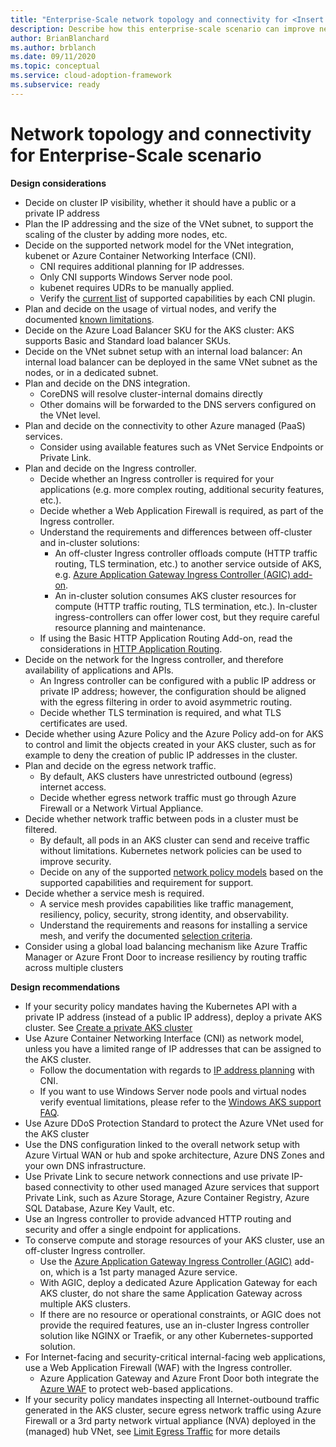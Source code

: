 ```yaml
---
title: "Enterprise-Scale network topology and connectivity for <Insert narrative Name>"
description: Describe how this enterprise-scale scenario can improve network topology and connectivity of <Insert Scenario Name>
author: BrianBlanchard
ms.author: brblanch
ms.date: 09/11/2020
ms.topic: conceptual
ms.service: cloud-adoption-framework
ms.subservice: ready
---
```


# Network topology and connectivity for <Insert narrative Name> Enterprise-Scale scenario

**Design considerations**

- Decide on cluster IP visibility, whether it should have a public or a private IP address
- Plan the IP addressing and the size of the VNet subnet, to support the scaling of the cluster by adding more nodes, etc.
- Decide on the supported network model for the VNet integration, kubenet or Azure Container Networking Interface (CNI).
  - CNI requires additional planning for IP addresses.
  - Only CNI supports Windows Server node pool.
  - kubenet requires UDRs to be manually applied.
  - Verify the [current list](https://docs.microsoft.com/azure/aks/concepts-network#compare-network-models "list") of supported capabilities by each CNI plugin.
- Plan and decide on the usage of virtual nodes, and verify the documented [known limitations](https://docs.microsoft.com/azure/aks/virtual-nodes-portal#known-limitations "known limitations").
- Decide on the Azure Load Balancer SKU for the AKS cluster: AKS supports Basic and Standard load balancer SKUs.
- Decide on the VNet subnet setup with an internal load balancer: An internal load balancer can be deployed in the same VNet subnet as the nodes, or in a dedicated subnet.
- Plan and decide on the DNS integration.
  - CoreDNS will resolve cluster-internal domains directly
  - Other domains will be forwarded to the DNS servers configured on the VNet level.
- Plan and decide on the connectivity to other Azure managed (PaaS) services.
  - Consider using available features such as VNet Service Endpoints or Private Link.
- Plan and decide on the Ingress controller.
  - Decide whether an Ingress controller is required for your applications (e.g. more complex routing, additional security features, etc.).
  - Decide whether a Web Application Firewall is required, as part of the Ingress controller.
  - Understand the requirements and differences between off-cluster and in-cluster solutions:
    - An off-cluster Ingress controller offloads compute (HTTP traffic routing, TLS termination, etc.) to another service outside of AKS, e.g.  [Azure Application Gateway Ingress Controller (AGIC) add-on](https://docs.microsoft.com/azure/application-gateway/ingress-controller-overview "Azure Application Gateway Ingress Controller (AGIC) add-on").
    - An in-cluster solution consumes AKS cluster resources for compute (HTTP traffic routing, TLS termination, etc.). In-cluster ingress-controllers can offer lower cost, but they require careful resource planning and maintenance.
  - If using the Basic HTTP Application Routing Add-on, read the considerations in [HTTP Application Routing](https://docs.microsoft.com/azure/aks/http-application-routing).
- Decide on the network for the Ingress controller, and therefore availability of applications and APIs.
  - An Ingress controller can be configured with a public IP address or private IP address; however, the configuration should be aligned with the egress filtering in order to avoid asymmetric routing.
  - Decide whether TLS termination is required, and what TLS certificates are used.
- Decide whether using Azure Policy and the Azure Policy add-on for AKS to control and limit the objects created in your AKS cluster, such as for example to deny the creation of public IP addresses in the cluster.
- Plan and decide on the egress network traffic.
  - By default, AKS clusters have unrestricted outbound (egress) internet access.
  - Decide whether egress network traffic must go through Azure Firewall or a Network Virtual Appliance.
- Decide whether network traffic between pods in a cluster must be filtered.
  - By default, all pods in an AKS cluster can send and receive traffic without limitations. Kubernetes network policies can be used to improve security.
  - Decide on any of the supported [network policy models](https://docs.microsoft.com/azure/aks/use-network-policies#network-policy-options-in-aks) based on the supported capabilities and requirement for support. 
- Decide whether a service mesh is required.
  - A service mesh provides capabilities like traffic management, resiliency, policy, security, strong identity, and observability.
  - Understand the requirements and reasons for installing a service mesh, and verify the documented [selection criteria](https://docs.microsoft.com/azure/aks/servicemesh-about#selection-criteria "selection criteria").
- Consider using a global load balancing mechanism like Azure Traffic Manager or Azure Front Door to increase resiliency by routing traffic across multiple clusters

**Design recommendations**

- If your security policy mandates having the Kubernetes API with a private IP address (instead of a public IP address), deploy a private AKS cluster. See [Create a private AKS cluster](https://docs.microsoft.com/azure/aks/private-clusters)
- Use Azure Container Networking Interface (CNI) as network model, unless you have a limited range of IP addresses that can be assigned to the AKS cluster.
  - Follow the documentation with regards to [IP address planning](https://docs.microsoft.com/azure/aks/configure-azure-cni#plan-ip-addressing-for-your-cluster "IP address planning") with CNI.
  - If you want to use Windows Server node pools and virtual nodes verify eventual limitations, please refer to the [Windows AKS support FAQ](https://docs.microsoft.com/azure/aks/windows-faq).
- Use Azure DDoS Protection Standard to protect the Azure VNet used for the AKS cluster
- Use the DNS configuration linked to the overall network setup with Azure Virtual WAN or hub and spoke architecture, Azure DNS Zones and your own DNS infrastructure.
- Use Private Link to secure network connections and use private IP-based connectivity to other used managed Azure services that support Private Link, such as Azure Storage, Azure Container Registry, Azure SQL Database, Azure Key Vault, etc.
- Use an Ingress controller to provide advanced HTTP routing and security and offer a single endpoint for applications.
- To conserve compute and storage resources of your AKS cluster, use an off-cluster Ingress controller.
  - Use the [Azure Application Gateway Ingress Controller (AGIC)](https://docs.microsoft.com/azure/application-gateway/ingress-controller-overview "Azure Application Gateway Ingress Controller (AGIC)") add-on, which is a 1st party managed Azure service.
  - With AGIC, deploy a dedicated Azure Application Gateway for each AKS cluster, do not share the same Application Gateway across multiple AKS clusters.
  - If there are no resource or operational constraints, or AGIC does not provide the required features, use an in-cluster Ingress controller solution like NGINX or Traefik, or any other Kubernetes-supported solution.
- For Internet-facing  and security-critical internal-facing web applications, use a Web Application Firewall (WAF) with the Ingress controller.
  - Azure Application Gateway and Azure Front Door both integrate the [Azure WAF](https://docs.microsoft.com/azure/web-application-firewall/ag/ag-overview "Azure WAF") to protect web-based applications.
- If your security policy mandates inspecting all Internet-outbound traffic generated in the AKS cluster, secure egress network traffic using Azure Firewall or a 3rd party network virtual appliance (NVA) deployed in the (managed) hub VNet, see [Limit Egress Traffic](https://docs.microsoft.com/azure/aks/limit-egress-traffic) for more details
